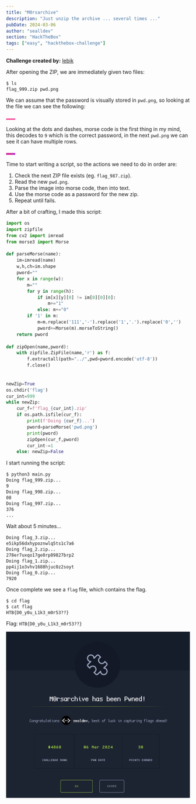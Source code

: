 ```yaml
---
title: "M0rsarchive"
description: "Just unzip the archive ... several times ..."
pubDate: 2024-03-06
author: "sealldev"
section: "HackTheBox"
tags: ["easy", "hackthebox-challenge"]
---
```


**Challenge created by:** [lebik](https://app.hackthebox.com/users/22280)

After opening the ZIP, we are immediately given two files:
```
$ ls
flag_999.zip pwd.png
```

We can assume that the password is visually stored in `pwd.png`, so looking at the file we can see the following:

![pwd.png](images/htb/challenges/m0rsarchive/pwd.png)

Looking at the dots and dashes, morse code is the first thing in my mind, this decodes to `9` which is the correct password, in the next `pwd.png` we can see it can have multiple rows.

![pwd2.png](images/htb/challenges/m0rsarchive/pwd2.png)

Time to start writing a script, so the actions we need to do in order are:
1. Check the next ZIP file exists (eg. `flag_987.zip`).
2. Read the new `pwd.png`.
3. Parse the image into morse code, then into text.
4. Use the morse code as a password for the new zip.
5. Repeat until fails.

After a bit of crafting, I made this script:

```py
import os
import zipfile
from cv2 import imread
from morse3 import Morse

def parseMorse(name):
    im=imread(name)
    w,h,ch=im.shape
    pword=""
    for x in range(w):
        m=""
        for y in range(h):
            if im[x][y][0] != im[0][0][0]:
                m+="1"
            else: m+="0"
        if '1' in m:
            m=m.replace('111','-').replace('1','.').replace('0','')
            pword+=Morse(m).morseToString()
    return pword

def zipOpen(name,pword):
    with zipfile.ZipFile(name,'r') as f:
        f.extractall(path="../",pwd=pword.encode('utf-8'))
        f.close()


newZip=True   
os.chdir('flag')
cur_int=999   
while newZip:
    cur_f=f'flag_{cur_int}.zip'
    if os.path.isfile(cur_f):
        print(f'Doing {cur_f}...')
        pword=parseMorse('pwd.png')
        print(pword)
        zipOpen(cur_f,pword)
        cur_int-=1
    else: newZip=False
```

I start running the script:
```
$ python3 main.py
Doing flag_999.zip...
9
Doing flag_998.zip...
08
Doing flag_997.zip...
376
...
```

Wait about 5 minutes...

```
Doing flag_3.zip...
e5ikp56dxhypoznwlq5ts1c7a6
Doing flag_2.zip...
278er7uxqo17ge0rp89827brp2
Doing flag_1.zip...
pp4ij1o3vhv1688hjuc0z2soyt
Doing flag_0.zip...
7920
```

Once complete we see a `flag` file, which contains the flag.

```
$ cd flag
$ cat flag
HTB{D0_y0u_L1k3_m0r53??}
```

Flag: `HTB{D0_y0u_L1k3_m0r53??}`

![Success](images/htb/challenges/m0rsarchive/submitted.png)
